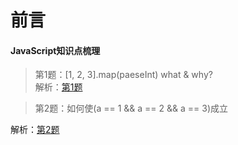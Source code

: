 # 前言
#### JavaScript知识点梳理


> 第1题：[1, 2, 3].map(paeseInt) what & why?  
解析：[第1题](https://github.com/fuhangyy/JavaScrip-Blog/issues/1)
         
         
> 第2题：如何使(a == 1 && a == 2 && a == 3)成立

解析：[第2题](https://github.com/fuhangyy/JavaScrip-Blog/issues/2)


